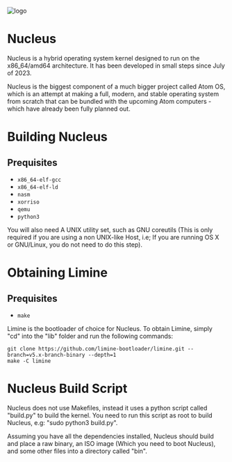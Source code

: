 ![logo](https://github.com/SteveStudios/Nucleus/assets/90519370/d19139d5-efc6-45e8-b7fe-a90063f319f8)

# Nucleus

Nucleus is a hybrid operating system kernel designed to run on the x86_64/amd64 architecture. It has been developed in small steps since July of 2023.

Nucleus is the biggest component of a much bigger project called Atom OS, which is an attempt at making a full, modern, and stable operating system from scratch that can be bundled with the upcoming Atom computers - which have already been fully planned out.

# Building Nucleus

## Prequisites

- `x86_64-elf-gcc`
- `x86_64-elf-ld`
- `nasm`
- `xorriso`
- `qemu`
- `python3`

You will also need A UNIX utility set, such as GNU coreutils (This is only required if you are using a non UNIX-like Host, i.e; If you are running OS X or GNU/Linux, you do not need to do this step).

# Obtaining Limine

## Prequisites

- `make`
  
Limine is the bootloader of choice for Nucleus. To obtain Limine, simply "cd" into the "lib" folder and run the following commands:

```
git clone https://github.com/limine-bootloader/limine.git --branch=v5.x-branch-binary --depth=1
make -C limine
```

# Nucleus Build Script

Nucleus does not use Makefiles, instead it uses a python script called "build.py" to build the kernel.
You need to run this script as root to build Nucleus, e.g: "sudo python3 build.py".

Assuming you have all the dependencies installed, Nucleus should build and place a raw binary, an ISO image (Which you need to boot Nucleus), and some other files into a directory called "bin".
